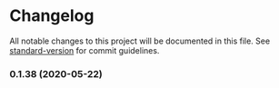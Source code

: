 # Changelog

All notable changes to this project will be documented in this file. See [standard-version](https://github.com/conventional-changelog/standard-version) for commit guidelines.

### 0.1.38 (2020-05-22)
